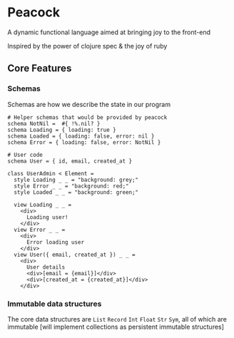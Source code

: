 # Peacock

A dynamic functional language aimed at bringing joy to the front-end

Inspired by the power of clojure spec & the joy of ruby

## Core Features

### Schemas

Schemas are how we describe the state in our program

```
# Helper schemas that would be provided by peacock
schema NotNil =  #{ !%.nil? }
schema Loading = { loading: true }
schema Loaded = { loading: false, error: nil }
schema Error = { loading: false, error: NotNil }

# User code
schema User = { id, email, created_at }

class UserAdmin < Element =
  style Loading _ _ = "background: grey;"
  style Error _ _ = "background: red;"
  style Loaded _ _ = "background: green;"

  view Loading _ _ =
    <div>
      Loading user!
    </div>
  view Error _ _ =
    <div>
      Error loading user
    </div>
  view User({ email, created_at }) _ _ =
    <div>
      User details
      <div>[email = {email}]</div>
      <div>[created_at = {created_at}]</div>
    </div>
```

### Immutable data structures

The core data structures are `List` `Record` `Int` `Float` `Str` `Sym`, all of which are immutable [will implement collections as persistent immutable structures]
